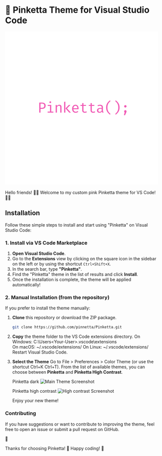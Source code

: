 
# 🎨 Pinketta Theme for Visual Studio Code

![icon](./images/icon.png)

Hello friends!
🌸🩷 Welcome to my custom pink Pinketta theme for VS Code! 🩷🌸

## Installation

Follow these simple steps to install and start using "Pinketta" on Visual Studio Code:

### 1. Install via VS Code Marketplace

1. **Open Visual Studio Code**.
2. Go to the **Extensions** view by clicking on the square icon in the sidebar on the left or by using the shortcut `Ctrl+Shift+X`.
3. In the search bar, type **"Pinketta"**.
4. Find the "Pinketta" theme in the list of results and click **Install**.
5. Once the installation is complete, the theme will be applied automatically!

### 2. Manual Installation (from the repository)

If you prefer to install the theme manually:

1. **Clone** this repository or download the ZIP package.
   ```bash
   git clone https://github.com/pinnetta/Pinketta.git

2. **Copy** the theme folder to the VS Code extensions directory.
    On Windows: C:\Users\<Your-User>\.vscode\extensions\
    On macOS: ~/.vscode/extensions/
    On Linux: ~/.vscode/extensions/
    Restart Visual Studio Code.

3. **Select the Theme**
    Go to File > Preferences > Color Theme (or use the shortcut Ctrl+K Ctrl+T).
    From the list of available themes, you can choose between **Pinketta** and **Pinketta High Contrast**.

    Pinketta dark 
   ![Main Theme Screenshot](./images/pinketta.png)

    Pinketta high contrast 
   ![High contrast Screenshot](./images/pinketta-high-contrast.png)
    
    Enjoy your new theme!

### Contributing
If you have suggestions or want to contribute to improving the theme, feel free to open an issue or submit a pull request on GitHub.



🩷

Thanks for choosing Pinketta! 🩷 Happy coding! 🚀
